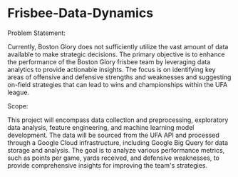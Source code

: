 # Frisbee-Data-Dynamics

Problem Statement:

Currently, Boston Glory does not sufficiently utilize the vast amount of data available to
make strategic decisions. The primary objective is to enhance the performance of the Boston
Glory frisbee team by leveraging data analytics to provide actionable insights. The focus is on
identifying key areas of offensive and defensive strengths and weaknesses and suggesting
on-field strategies that can lead to wins and championships within the UFA league.

Scope:

This project will encompass data collection and preprocessing, exploratory data analysis,
feature engineering, and machine learning model development. The data will be sourced from
the UFA API and processed through a Google Cloud infrastructure, including Google Big Query
for data storage and analysis. The goal is to analyze various performance metrics, such as points
per game, yards received, and defensive weaknesses, to provide comprehensive insights for
improving the team's strategies.
